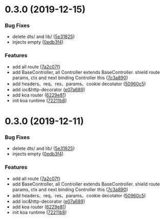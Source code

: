 <a name="0.3.0"></a>
# 0.3.0 (2019-12-15)


### Bug Fixes

* delete dts/ and lib/ ([5e31825](https://github.com/hubvue/kim/commit/5e31825))
* injects empty ([0edb3f4](https://github.com/hubvue/kim/commit/0edb3f4))


### Features

* add all route ([7a2c07f](https://github.com/hubvue/kim/commit/7a2c07f))
* add BaseController, all Controller extends BaseController.  shield route params, ctx and next binding  Controller this ([7c3a890](https://github.com/hubvue/kim/commit/7c3a890))
* add headers、req、res、params、cookie decotator ([50960c5](https://github.com/hubvue/kim/commit/50960c5))
* add ioc&http-decorator ([e07a689](https://github.com/hubvue/kim/commit/e07a689))
* add koa router ([6229e81](https://github.com/hubvue/kim/commit/6229e81))
* init koa runtime ([72211b8](https://github.com/hubvue/kim/commit/72211b8))



<a name="0.3.0"></a>
# 0.3.0 (2019-12-11)


### Bug Fixes

* delete dts/ and lib/ ([5e31825](https://github.com/hubvue/kim/commit/5e31825))
* injects empty ([0edb3f4](https://github.com/hubvue/kim/commit/0edb3f4))


### Features

* add all route ([7a2c07f](https://github.com/hubvue/kim/commit/7a2c07f))
* add BaseController, all Controller extends BaseController.  shield route params, ctx and next binding  Controller this ([7c3a890](https://github.com/hubvue/kim/commit/7c3a890))
* add headers、req、res、params、cookie decotator ([50960c5](https://github.com/hubvue/kim/commit/50960c5))
* add ioc&http-decorator ([e07a689](https://github.com/hubvue/kim/commit/e07a689))
* add koa router ([6229e81](https://github.com/hubvue/kim/commit/6229e81))
* init koa runtime ([72211b8](https://github.com/hubvue/kim/commit/72211b8))



